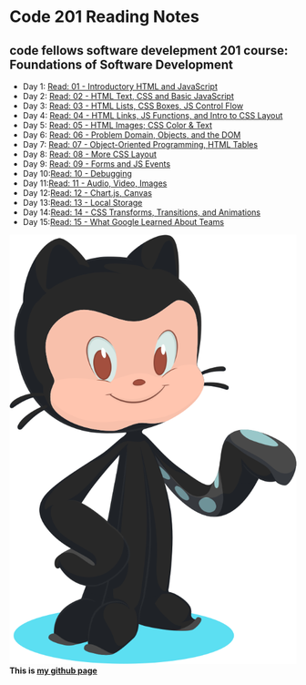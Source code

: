 # Code 201 Reading Notes
## code fellows software develepment 201 course: Foundations of Software Development

- Day 1: [Read: 01 - Introductory HTML and JavaScript](src/../class-01.md)  
- Day 2: [Read: 02 - HTML Text, CSS and Basic JavaScript](src/../class-02.md)
- Day 3: [Read: 03 - HTML Lists, CSS Boxes, JS Control Flow](src/../class-03.md)  
- Day 4: [Read: 04 - HTML Links, JS Functions, and Intro to CSS Layout](src/../class-04.md)
- Day 5: [Read: 05 - HTML Images; CSS Color & Text](src/../class-05.md)
- Day 6: [Read: 06 - Problem Domain, Objects, and the DOM](src/../class-06.md)
- Day 7: [Read: 07 - Object-Oriented Programming, HTML Tables](src/../class-07.md)
- Day 8: [Read: 08 - More CSS Layout](src/../class-08.md)
- Day 9: [Read: 09 - Forms and JS Events](src/../class-09.md)
- Day 10:[Read: 10 - Debugging](src/../class-10.md)
- Day 11:[Read: 11 - Audio, Video, Images](src/../class-11.md)
- Day 12:[Read: 12 - Chart.js, Canvas](src/../class-12.md)
- Day 13:[Read: 13 - Local Storage](src/../class-13.md)
- Day 14:[Read: 14 - CSS Transforms, Transitions, and Animations](src/../class-14a.md)
- Day 15:[Read: 15 - What Google Learned About Teams](src/../class-14b.md)
  
![alt text](src/../git.svg)
**This is [my github page](https://github.com/mvrk)**
